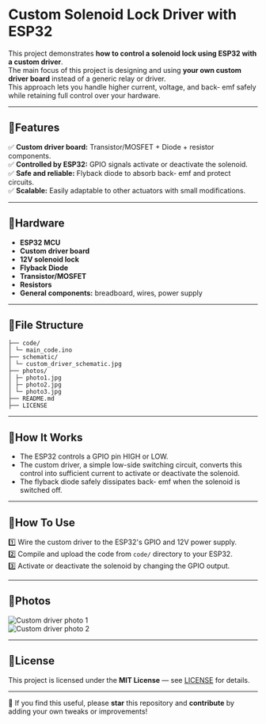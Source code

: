 # Custom Solenoid Lock Driver with ESP32

This project demonstrates **how to control a solenoid lock using ESP32 with a custom driver**.  
The main focus of this project is designing and using **your own custom driver board** instead of a generic relay or driver.  
This approach lets you handle higher current, voltage, and back- emf safely while retaining full control over your hardware.

---

## 🔹Features

✅ **Custom driver board:** Transistor/MOSFET + Diode + resistor components.  
✅ **Controlled by ESP32:** GPIO signals activate or deactivate the solenoid.  
✅ **Safe and reliable:** Flyback diode to absorb back- emf and protect circuits.  
✅ **Scalable:** Easily adaptable to other actuators with small modifications.

---

## 🔹Hardware

- **ESP32 MCU**
- **Custom driver board**
- **12V solenoid lock**
- **Flyback Diode**
- **Transistor/MOSFET**
- **Resistors**
- **General components:** breadboard, wires, power supply

---

## 🔹File Structure

	├── code/
	│ └─ main_code.ino
	├── schematic/
	│ └─ custom_driver_schematic.jpg
	├── photos/
	│ ├─ photo1.jpg
	│ ├─ photo2.jpg
	│ └─ photo3.jpg
	├── README.md
	├── LICENSE


---

## 🔹How It Works

- The ESP32 controls a GPIO pin HIGH or LOW.
- The custom driver, a simple low-side switching circuit, converts this control into sufficient current to activate or deactivate the solenoid.
- The flyback diode safely dissipates back- emf when the solenoid is switched off.

---

## 🔹How To Use

1️⃣ Wire the custom driver to the ESP32's GPIO and 12V power supply.  
2️⃣ Compile and upload the code from `code/` directory to your ESP32.  
3️⃣ Activate or deactivate the solenoid by changing the GPIO output.  

---

## 🔹Photos

![Custom driver photo 1](photos/photo1.jpg)  
![Custom driver photo 2](photos/photo2.jpg)  

---

## 🔹License

This project is licensed under the **MIT License** — see [LICENSE](LICENSE) for details.

---

🚀 If you find this useful, please **star** this repository and **contribute** by adding your own tweaks or improvements!


